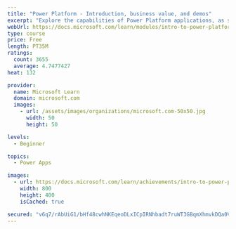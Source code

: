 ```yaml
---
title: "Power Platform - Introduction, business value, and demos"
excerpt: "Explore the capabilities of Power Platform applications, as seen in demonstrations and customer case studies."
webUrl: https://docs.microsoft.com/learn/modules/intro-to-power-platform-mba/
type: course
price: Free
length: PT35M
ratings:
  count: 3655
  average: 4.7477427
heat: 132

provider:
  name: Microsoft Learn
  domain: microsoft.com
  images:
    - url: /assets/images/organizations/microsoft.com-50x50.jpg
      width: 50
      height: 50

levels:
  - Beginner

topics:
  - Power Apps

images:
  - url: https://docs.microsoft.com/learn/achievements/intro-to-power-platform-social.png
    width: 800
    height: 400
    isCached: true

secured: "v6q7/rAbUiG1/bHf48cwhNKEqeoDLxICpIRNhbadt7ruWT3GBqmXhmvkDQa0VZIrmnDAJzUcqUgt19pqO55O4v5HEohUENJgxTtqOv2Tcv78SX7MT3p1S8rNcxy3YzVqUdUzezbHX5yCWk+c3H8sxWQEF2CuvRRcDzA460hDgwIMiwRKR9NgXNXspze1PAL1fiYX6iAvZhT13mgODBXMDrQUGNDhj3NKstEpDl26eKEKaaEU1FgVuqU1DYWjzadYBjqiapqZkEZwHv8M2Lrl4mKsv32e05Dv/iNraQVZ14xqAu0TRbIlm61nv8bk8Kz5G+4vRvagafk8wrezVQ+s+w85L7MsZGNWCt2a39WaN2pvQVDMP85o1sLK6CipH5KYTkxgHYp2Xbj4e+ohxzeB+A==;wFXg7aEdcu00KE89j8HaeA=="
---
```



